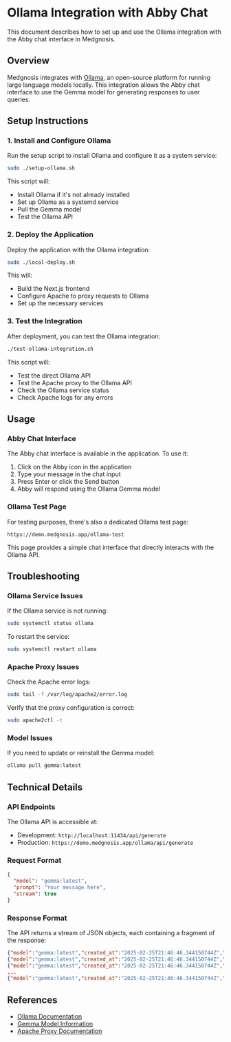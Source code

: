 # Ollama Integration with Abby Chat

This document describes how to set up and use the Ollama integration with the Abby chat interface in Medgnosis.

## Overview

Medgnosis integrates with [Ollama](https://ollama.com/), an open-source platform for running large language models locally. This integration allows the Abby chat interface to use the Gemma model for generating responses to user queries.

## Setup Instructions

### 1. Install and Configure Ollama

Run the setup script to install Ollama and configure it as a system service:

```bash
sudo ./setup-ollama.sh
```

This script will:
- Install Ollama if it's not already installed
- Set up Ollama as a systemd service
- Pull the Gemma model
- Test the Ollama API

### 2. Deploy the Application

Deploy the application with the Ollama integration:

```bash
sudo ./local-deploy.sh
```

This will:
- Build the Next.js frontend
- Configure Apache to proxy requests to Ollama
- Set up the necessary services

### 3. Test the Integration

After deployment, you can test the Ollama integration:

```bash
./test-ollama-integration.sh
```

This script will:
- Test the direct Ollama API
- Test the Apache proxy to the Ollama API
- Check the Ollama service status
- Check Apache logs for any errors

## Usage

### Abby Chat Interface

The Abby chat interface is available in the application. To use it:

1. Click on the Abby icon in the application
2. Type your message in the chat input
3. Press Enter or click the Send button
4. Abby will respond using the Ollama Gemma model

### Ollama Test Page

For testing purposes, there's also a dedicated Ollama test page:

```
https://demo.medgnosis.app/ollama-test
```

This page provides a simple chat interface that directly interacts with the Ollama API.

## Troubleshooting

### Ollama Service Issues

If the Ollama service is not running:

```bash
sudo systemctl status ollama
```

To restart the service:

```bash
sudo systemctl restart ollama
```

### Apache Proxy Issues

Check the Apache error logs:

```bash
sudo tail -f /var/log/apache2/error.log
```

Verify that the proxy configuration is correct:

```bash
sudo apache2ctl -t
```

### Model Issues

If you need to update or reinstall the Gemma model:

```bash
ollama pull gemma:latest
```

## Technical Details

### API Endpoints

The Ollama API is accessible at:

- Development: `http://localhost:11434/api/generate`
- Production: `https://demo.medgnosis.app/ollama/api/generate`

### Request Format

```json
{
  "model": "gemma:latest",
  "prompt": "Your message here",
  "stream": true
}
```

### Response Format

The API returns a stream of JSON objects, each containing a fragment of the response:

```json
{"model":"gemma:latest","created_at":"2025-02-25T21:46:46.344150744Z","response":"Hello!","done":false}
{"model":"gemma:latest","created_at":"2025-02-25T21:46:46.344150744Z","response":" 👋","done":false}
{"model":"gemma:latest","created_at":"2025-02-25T21:46:46.344150744Z","response":" I'm","done":false}
...
{"model":"gemma:latest","created_at":"2025-02-25T21:46:46.344150744Z","response":"?","done":true}
```

## References

- [Ollama Documentation](https://ollama.com/docs)
- [Gemma Model Information](https://ollama.com/library/gemma)
- [Apache Proxy Documentation](https://httpd.apache.org/docs/2.4/mod/mod_proxy.html)
